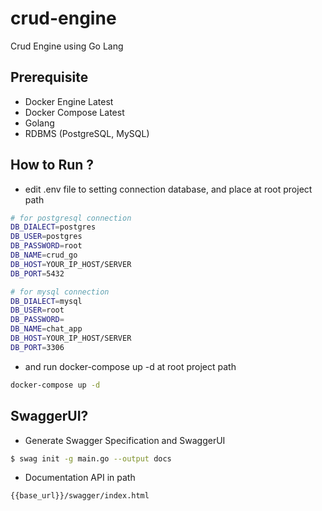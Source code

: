 # crud-engine
Crud Engine using Go Lang

## Prerequisite
- Docker Engine Latest
- Docker Compose Latest 
- Golang
- RDBMS (PostgreSQL, MySQL)

## How to Run ?
- edit .env file to setting connection database, and place at root project path
```sh
# for postgresql connection
DB_DIALECT=postgres
DB_USER=postgres
DB_PASSWORD=root
DB_NAME=crud_go
DB_HOST=YOUR_IP_HOST/SERVER
DB_PORT=5432

# for mysql connection
DB_DIALECT=mysql
DB_USER=root
DB_PASSWORD=
DB_NAME=chat_app
DB_HOST=YOUR_IP_HOST/SERVER
DB_PORT=3306
```
- and run docker-compose up -d at root project path
```sh
docker-compose up -d
```
## SwaggerUI?
- Generate Swagger Specification and SwaggerUI
```sh
$ swag init -g main.go --output docs
```
- Documentation API in path
```sh
{{base_url}}/swagger/index.html
```
